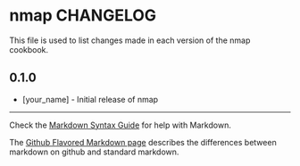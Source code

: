nmap CHANGELOG
==============

This file is used to list changes made in each version of the nmap cookbook.

0.1.0
-----
- [your_name] - Initial release of nmap

- - -
Check the [Markdown Syntax Guide](http://daringfireball.net/projects/markdown/syntax) for help with Markdown.

The [Github Flavored Markdown page](http://github.github.com/github-flavored-markdown/) describes the differences between markdown on github and standard markdown.
